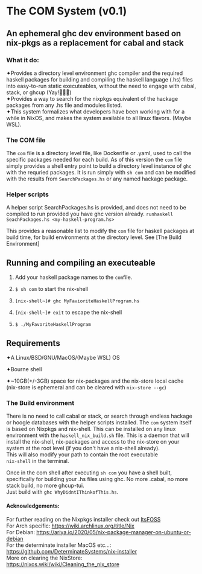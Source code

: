 # The COM System (v0.1)
## An ephemeral ghc dev environment based on nix-pkgs as a replacement for cabal and stack 

  
### What it do:
  
✦Provides a directory level environment ghc compiler and the required haskell packages for building and compiling the haskell language (.hs) files into easy-to-run static executeables, 
without the need to engage with cabal, stack, or ghcup (Yay!🎉🥳🎈)   
✦Provides a way to search for the nixpkgs equivalent of the hackage packages from any .hs file and modules listed.   
✦This system formalizes what developers have been
working with for a while in NixOS, and makes the system available to all linux flavors. (Maybe WSL).    
  
### The COM file
  
The ```com``` file is a directory level file, like Dockerifle or .yaml, used to call the specific packages needed for each build.
As of this version the ```com``` file simply provides a shell entry point to build 
a directory level instance of ```ghc``` with the requried packages. It is run simply with 
```sh com``` and can be modified with the results from ```SearchPackages.hs``` or any named hackage package.
  
### Helper scripts
  
A helper script SearchPackages.hs is provided, and does not need to be compiled to run provided you have ghc version already. 
```runhaskell SeachPackages.hs <my-haskell-program.hs>```  

This provides a reasonable list to modify the ```com``` file for haskell packages at build time, 
for build environments at the directory level.  See [The Build Environment]

## Running and compiling an executeable

1.  Add your haskell package names to the ```com```file.  

2.   ```$ sh com```  to start the nix-shell

3.   ```[nix-shell~]# ghc MyFavioriteHaskellProgram.hs```

4.   ```[nix-shell~]# exit``` to escape the nix-shell  

5.   ```$ ./MyFavoriteHaskellProgram```

## Requirements

✦A Linux/BSD/GNU/MacOS/(Maybe WSL) OS 
  
✦Bourne shell   
  
✦~10GB(+/-3GB) space for nix-packages and the nix-store local cache   
(nix-store is ephemeral and can be cleared with ```nix-store --gc```)


### The Build environment

There is no need to call cabal or stack, or search through endless hackage or hoogle
databases with the helper scripts installed. The ```com``` system itself is based on 
Nixpkgs and nix-shell. This can be installed on any linux environment with the 
```haskell_nix_build.sh``` file. This is a daemon that will install the nix-shell, nix-packages and access
to the nix-store on your system at the root level (if you don't have a nix-shell already).  
This will also modify your path to contain the root executable  
```nix-shell``` in the terminal.  

Once in the com shell after executing ```sh com``` you have a shell built, specifically for building
your .hs files using ghc. No more .cabal, no more stack build, no more ghcup-tui.   
Just build with ```ghc WhyDidntIThinkofThis.hs```. 


#### Acknowledgements:

For further reading on the Nixpkgs installer check out [ItsFOSS](https://itsfoss.com/ubuntu-install-nix-package-manager/)  
For Arch specific: https://wiki.archlinux.org/title/Nix  
For Debian: https://ariya.io/2020/05/nix-package-manager-on-ubuntu-or-debian  
For the determinate installer MacOS etc...: https://github.com/DeterminateSystems/nix-installer  
More on clearing the NixStore: https://nixos.wiki/wiki/Cleaning_the_nix_store
